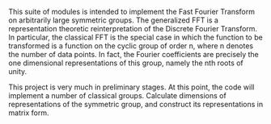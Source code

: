 This suite of modules is intended to implement the Fast Fourier Transform on
arbitrarily large symmetric groups. The generalized FFT is a representation 
theoretic reinterpretation of the Discrete Fourier Transform. In particular, the
classical FFT is the special case in which the function to be transformed is a
function on the cyclic group of order n, where n denotes the number of data points. 
In fact, the Fourier coefficients are precisely the one dimensional representations of this group, 
namely the nth roots of unity. 

This project is very much in preliminary stages. At this point, the code will 
implement a number of classical groups. Calculate dimensions of representations
of the symmetric group, and construct its representations in matrix form. 
